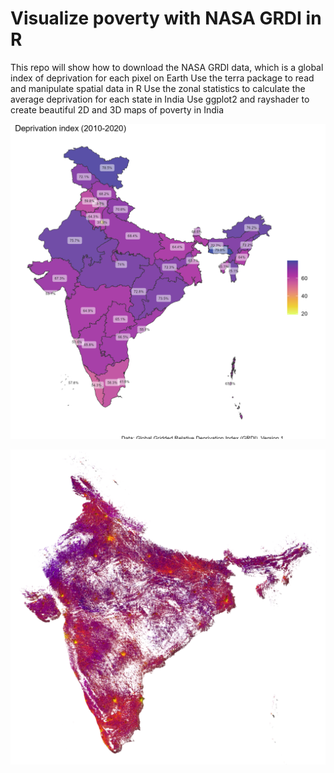 # Visualize poverty with NASA GRDI in R
This repo will show how to download the NASA GRDI data, which is a global index of deprivation for each pixel on Earth Use the terra package to read and manipulate spatial data in R Use the zonal statistics to calculate the average deprivation for each state in India Use ggplot2 and rayshader to create beautiful 2D and 3D maps of poverty in India

![alt text](https://github.com/milos-agathon/visualize-poverty-r/blob/main/india_deprivation.png?raw=true)

![alt text](https://github.com/milos-agathon/visualize-poverty-r/blob/main/india-grdi-main.png?raw=true)

